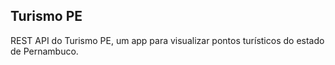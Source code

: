 ## Turismo PE

REST API do Turismo PE, um app para visualizar pontos
turísticos do estado de Pernambuco.

